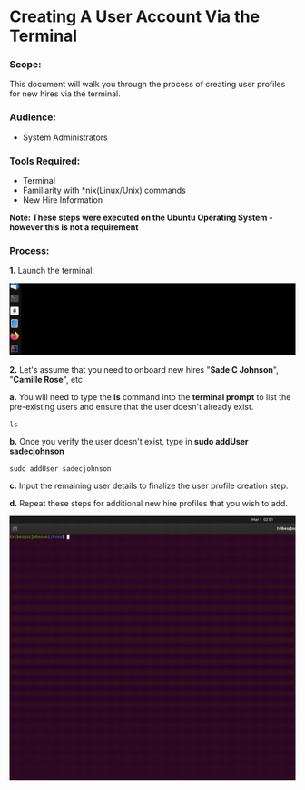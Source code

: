 # Creating A User Account Via the Terminal

### Scope:
This document will walk you through the process of creating user profiles for new hires via the terminal.

### Audience:
* System Administrators 

### Tools Required:
* Terminal
* Familiarity with *nix(Linux/Unix) commands 
* New Hire Information


**Note: These steps were executed on the Ubuntu Operating System - however this is not a requirement**

### Process:
**1.** Launch the terminal:

![Terminal Launch](/User-Accounts/resources/visual-steps/terminal-launch.gif)

**2.** Let's assume that you need to onboard new hires "**Sade C Johnson**", "**Camille Rose**", etc

   **a.** You will need to type the  **ls** command into the **terminal prompt** to list the pre-existing users and ensure that the user doesn't  already exist.
 
   
    ls
   
   **b.** Once you verify the user doesn't exist, type in **sudo addUser sadecjohnson** 
 
    
    sudo addUser sadecjohnson
    

   **c.** Input the remaining user details to finalize the user profile creation step.
 
   **d.** Repeat these steps for additional new hire profiles that you wish to add.
 
 ![User Account Creation](/User-Accounts/resources/visual-steps/account-creation-6.gif)
 
 
 
    
